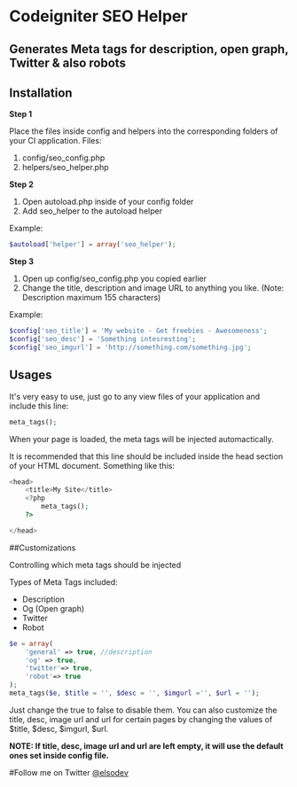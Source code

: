 Codeigniter SEO Helper
=======================
Generates Meta tags for description, open graph, Twitter & also robots
-----------------------

## Installation

**Step 1**

Place the files inside config and helpers into the corresponding folders of your CI application.
Files:

1. config/seo_config.php
2. helpers/seo_helper.php 

**Step 2**

1. Open autoload.php inside of your config folder 
2. Add seo_helper to the autoload helper

Example:

```php
$autoload['helper'] = array('seo_helper');
```

**Step 3**

1. Open up config/seo_config.php you copied earlier
2. Change the title, description and image URL to anything you like.
(Note: Description maximum 155 characters)

Example:

```php
$config['seo_title'] = 'My website - Get freebies - Awesomeness';
$config['seo_desc'] = 'Something intesresting';
$config['seo_imgurl'] = 'http://something.com/something.jpg';
```

## Usages
It's very easy to use, just go to any view files of your application and include this line:
```php
meta_tags();
```

When your page is loaded, the meta tags will be injected automactically.

It is recommended that this line should be included inside the head section of your HTML document. Something like this:

```php
<head>
	<title>My Site</title>
	<?php
		meta_tags();
	?>

</head>
```

##Customizations

Controlling which meta tags should be injected

Types of Meta Tags included:
  * Description
  * Og (Open graph)
  * Twitter
  * Robot

```php
$e = array(
	'general' => true, //description
	'og' => true,
	'twitter'=> true,
	'robot'=> true
);
meta_tags($e, $title = '', $desc = '', $imgurl ='', $url = '');
```
Just change the true to false to disable them.
You can also customize the title, desc, image url and url for certain pages by changing the values of $title, $desc, $imgurl, $url.

**NOTE: If title, desc, image url and url are left empty, it will use the default ones set inside config file.**

#Follow me on Twitter [@elsodev](http://twitter.com/elsodev)



